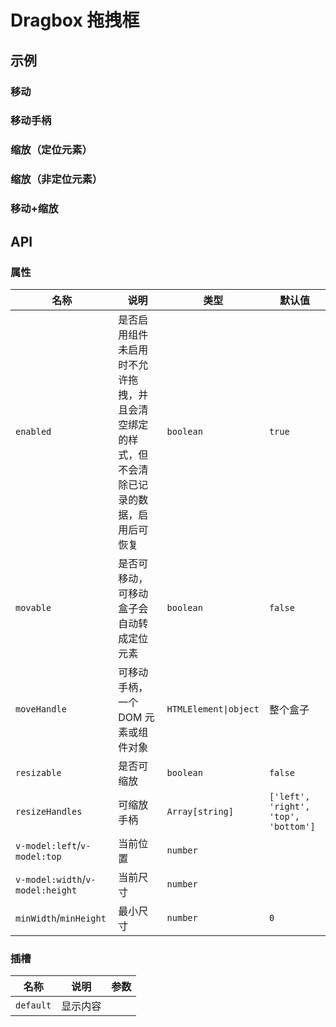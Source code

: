 # Dragbox 拖拽框

## 示例

### 移动

<preview path="./demos/move.vue"></preview>

### 移动手柄

<preview path="./demos/move-handle.vue"></preview>

### 缩放（定位元素）

<preview path="./demos/resize-fixed.vue"></preview>

### 缩放（非定位元素）

<preview path="./demos/resize-normal.vue"></preview>

### 移动+缩放

<preview path="./demos/box.vue"></preview>

## API

### 属性

| 名称                             | 说明                                                                                             | 类型                  | 默认值                               |
| -------------------------------- | ------------------------------------------------------------------------------------------------ | --------------------- | ------------------------------------ |
| `enabled`                        | 是否启用组件 <br> 未启用时不允许拖拽，并且会清空绑定的样式，但不会清除已记录的数据，启用后可恢复 | `boolean`             | `true`                               |
| `movable`                        | 是否可移动，可移动盒子会自动转成定位元素                                                         | `boolean`             | `false`                              |
| `moveHandle`                     | 可移动手柄，一个 DOM 元素或组件对象                                                              | `HTMLElement\|object` | 整个盒子                             |
| `resizable`                      | 是否可缩放                                                                                       | `boolean`             | `false`                              |
| `resizeHandles`                  | 可缩放手柄                                                                                       | `Array[string]`       | `['left', 'right', 'top', 'bottom']` |
| `v-model:left`/`v-model:top`     | 当前位置                                                                                         | `number`              |                                      |
| `v-model:width`/`v-model:height` | 当前尺寸                                                                                         | `number`              |                                      |
| `minWidth`/`minHeight`           | 最小尺寸                                                                                         | `number`              | `0`                                  |

### 插槽

| 名称      | 说明     | 参数 |
| --------- | -------- | ---- |
| `default` | 显示内容 |      |
